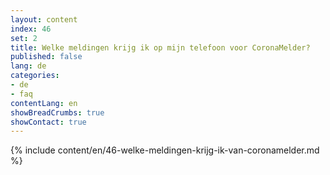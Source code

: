 ```yaml
---
layout: content
index: 46
set: 2
title: Welke meldingen krijg ik op mijn telefoon voor CoronaMelder? 
published: false
lang: de
categories:
- de
- faq
contentLang: en
showBreadCrumbs: true
showContact: true
---
```

{% include content/en/46-welke-meldingen-krijg-ik-van-coronamelder.md %}
